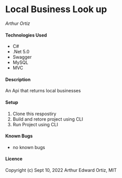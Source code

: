 # Local Business Look up

_Arthur Ortiz_

#### Technologies Used
* C#
* .Net 5.0
* Swagger
* MySQL
* MVC

#### Description
An Api that returns local businesses

#### Setup

1) Clone this respostiry
2) Build and retore project using CLI
3) Run Project using CLI

#### Known Bugs

* no known bugs

#### Licence 

Copyright (c) Sept 10, 2022 Arthur Edward Ortiz, MIT
